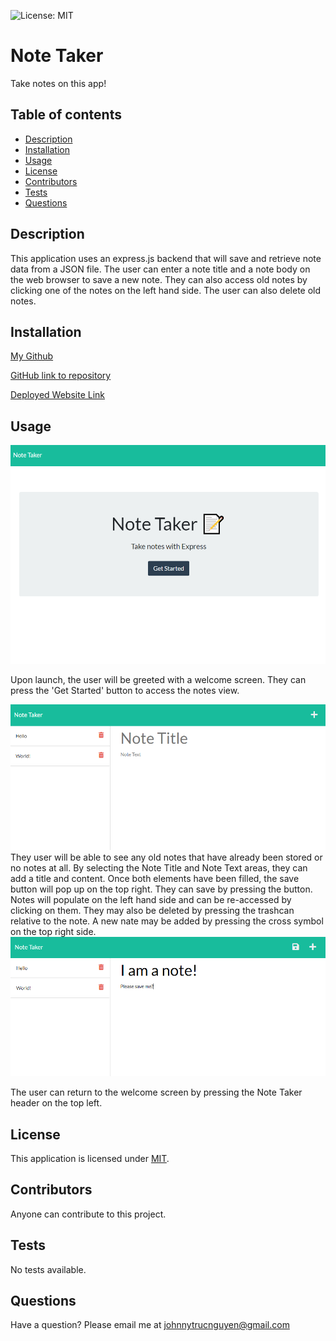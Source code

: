   ![License: MIT](https://img.shields.io/badge/License-MIT-yellow.svg)
  # Note Taker
  Take notes on this app!
  
  ## Table of contents
  * [Description](#description)
  * [Installation](#installation)
  * [Usage](#usage)
  * [License](#license)
  * [Contributors](#contributors)
  * [Tests](#tests)
  * [Questions](#questions)
  
  ## Description
  
  This application uses an express.js backend that will save and retrieve note data from a JSON file.  The user can enter a note title and a note body on the web browser to save a new note.  They can also access old notes by clicking one of the notes on the left hand side. The user can also delete old notes.
  
  ## Installation
  
  [My Github](https://www.github.com/nguyenjohnnyt) 

  [GitHub link to repository](https://github.com/NguyenJohnnyT/Note_Taker)

  [Deployed Website Link](https://radiant-atoll-78940.herokuapp.com/)
  
  ## Usage
  <img src='public\assets\images\ScreenshotWelcome.png'>

  Upon launch, the user will be greeted with a welcome screen.  They can press the 'Get Started' button to access the notes view. 
  
  <img src='public\assets\images\ScreenshotNotes.png'>
  They user will be able to see any old notes that have already been stored or no notes at all.  By selecting the Note Title and Note Text areas, they can add a title and content.  Once both elements have been filled, the save button will pop up on the top right.  They can save by pressing the button.  Notes will populate on the left hand side and can be re-accessed by clicking on them.  They may also be deleted by pressing the trashcan relative to the note.  A new nate may be added by pressing the cross symbol on the top right side.  
  
<img src='public\assets\images\ScreenshotNotes2.png'>

  The user can return to the welcome screen by pressing the Note Taker header on the top left.
  
  ## License
  
  This application is licensed under [MIT]((https://opensource.org/licenses/MIT)).
  
  ## Contributors
  
  Anyone can contribute to this project.
  
  ## Tests
  
  No tests available.
  
  ## Questions
  Have a question? Please email me at johnnytrucnguyen@gmail.com
  